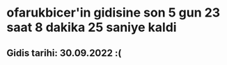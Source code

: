 # ofarukbicer'in gidisine son 5 gun 23 saat 8 dakika 25 saniye kaldi

## Gidis tarihi: 30.09.2022 :(